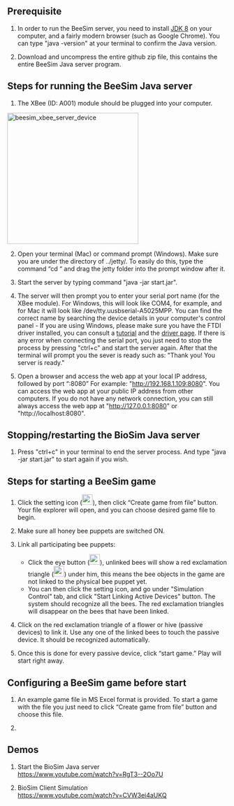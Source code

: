 ## Prerequisite
1. In order to run the BeeSim server, you need to install [JDK 8](http://www.oracle.com/technetwork/java/javase/downloads/index.html) on your computer, and a fairly modern browser (such as Google Chrome). You can type "java -version" at your terminal to confirm the Java version.

2. Download and uncompress the entire github zip file, this contains the entire BeeSim Java server program.

## Steps for running the BeeSim Java server
1. The XBee (ID: A001) module should be plugged into your computer.

<img width="300" alt="beesim_xbee_server_device" src="https://user-images.githubusercontent.com/4184020/35123718-6bdf9b3a-fc71-11e7-83f4-7341f77f3ff3.png"/>

2. Open your terminal (Mac) or command prompt (Windows). Make sure you are under the directory of ../jetty/. To easily do this, type the command “cd “ and drag the jetty folder into the prompt window after it.

3. Start the server by typing command "java -jar start.jar".

4. The server will then prompt you to enter your serial port name (for the XBee module). For Windows, this will look like COM4, for example, and for Mac it will look like /dev/tty.uusbserial-A5025MPP. You can find the correct name by searching the device details in your computer's control panel - If you are using Windows, please make sure you have the FTDI driver installed, you can consult a [tutorial](https://learn.sparkfun.com/tutorials/how-to-install-ftdi-drivers/windows---quick-and-easy) and the [driver page](http://www.ftdichip.com/Drivers/VCP.htm). If there is any error when connecting the serial port, you just need to stop the process by pressing "ctrl+c" and start the server again. After that the terminal will prompt you the sever is ready such as: "Thank you! You server is ready."

5. Open a browser and access the web app at your local IP address, followed by port “:8080” For example: "http://192.168.1.109:8080". You can access the web app at your public IP address from other computers. If you do not have any network connection, you can still always access the web app at "http://127.0.0.1:8080" or "http://localhost:8080".

## Stopping/restarting the BioSim Java server
1. Press "ctrl+c" in your terminal to end the server process. And type "java -jar start.jar" to start again if you wish.

## Steps for starting a BeeSim game
1. Click the setting icon (<img width="24" alt="setting_button" src="https://user-images.githubusercontent.com/4184020/35249320-8b24163e-ff9f-11e7-96d1-e581775ab1d3.png"/>), then click “Create game from file” button. Your file explorer will open, and you can choose desired game file to begin.

2. Make sure all honey bee puppets are switched ON.

3. Link all participating bee puppets:
   * Click the eye button (<img width="24" alt="eye_button" src="https://user-images.githubusercontent.com/4184020/35249247-461928b8-ff9f-11e7-939c-6c6de4f44b34.png"/>), unlinked bees will show a red exclamation triangle (<img width="24" alt="not_linked_icon" src="https://user-images.githubusercontent.com/4184020/35250094-e5e647ec-ffa2-11e7-926d-259dbe25ed4c.png"/>) under him, this means the bee objects in the game are not linked to the physical bee puppet yet.
   * You can then click the setting icon, and go under "Simulation Control" tab, and click "Start Linking Active Devices" button. The system should recognize all the bees. The red exclamation triangles will disappear on the bees that have been linked.

4. Click on the red exclamation triangle of a flower or hive (passive devices) to link it. Use any one of the linked bees to touch the passive device. It should be recognized automatically.

5. Once this is done for every passive device, click “start game.” Play will start right away.

## Configuring a BeeSim game before start
1. An example game file in MS Excel format is provided. To start a game with the file you just need to click “Create game from file” button and choose this file.

2.

## Demos
1) Start the BioSim Java server<br/>
https://www.youtube.com/watch?v=RgT3--2Oo7U

2) BioSim Client Simulation<br/>
https://www.youtube.com/watch?v=CVW3ei4aUKQ
